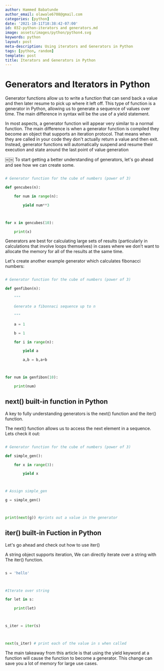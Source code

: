 ```yaml
---
author: Hammed Babatunde
author_email: olawale6708@gmail.com
categories: [python]
date: '2021-10-11T18:38:42-07:00'
id: 032-python-iterators and generators.md
image: assets/images/python/python4.svg
keywords: python
layout: post
meta-description: Using iterators and Generators in Python
tags: [python, random]
template: post
title: Iterators and Generators in Python
---
```




# Generators and Iterators in Python 



Generator functions allow us to write a function that can send back a value and then later resume to pick up where it left off. This type of function is a generator in Python, allowing us to generate a sequence of values over time. The main difference in syntax will be the use of a yield statement.



In most aspects, a generator function will appear very similar to a normal function. The main difference is when a generator function is compiled they become an object that supports an iteration protocol. That means when they are called in your code they don't actually return a value and then exit. Instead, generator functions will automatically suspend and resume their execution and state around the last point of value generation



￼￼ To start getting a better understanding of generators, let's go ahead and see how we can create some.



```python

# Generator function for the cube of numbers (power of 3)

def gencubes(n):

    for num in range(n):

        yield num**3



for x in gencubes(10):

    print(x)

```

Generators are best for calculating large sets of results (particularly in calculations that involve loops themselves) in cases where we don’t want to allocate the memory for all of the results at the same time.



Let's create another example generator which calculates fibonacci numbers:

```python

# Generator function for the cube of numbers (power of 3)

def genfibon(n):

    """

    Generate a fibonnaci sequence up to n

    """

    a = 1

    b = 1

    for i in range(n):

        yield a

        a,b = b,a+b



for num in genfibon(10):

    print(num)

```



## next() built-in function in Python

A key to fully understanding generators is the next() function and the iter() function.



The next() function allows us to access the next element in a sequence. Lets check it out:

```python

# Generator function for the cube of numbers (power of 3)

def simple_gen():

    for x in range(3):

        yield x



# Assign simple_gen 

g = simple_gen()



print(next(g)) #prints out a value in the generator

```



## iter() built-in Fuction in Python

Let's go ahead and check out how to use iter()

 A string object supports iteration, We can directly iterate over a string with The iter() function.

```python

s = 'hello'



#Iterate over string

for let in s:

    print(let)



s_iter = iter(s)



next(s_iter) # print each of the value in s when called 

```



The main takeaway from this article is that using the yield keyword at a function will cause the function to become a generator. This change can save you a lot of memory for large use cases.
